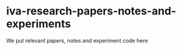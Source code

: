 # iva-research-papers-notes-and-experiments
We put relevant papers, notes and experiment code here

